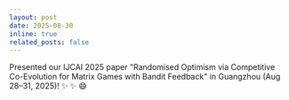 ```yaml
---
layout: post
date: 2025-08-30
inline: true
related_posts: false
---
```


Presented our IJCAI 2025 paper "Randomised Optimism via Competitive Co-Evolution for Matrix Games with Bandit Feedback" in Guangzhou (Aug 28–31, 2025)! :sparkles: :sparkles: :smile:
